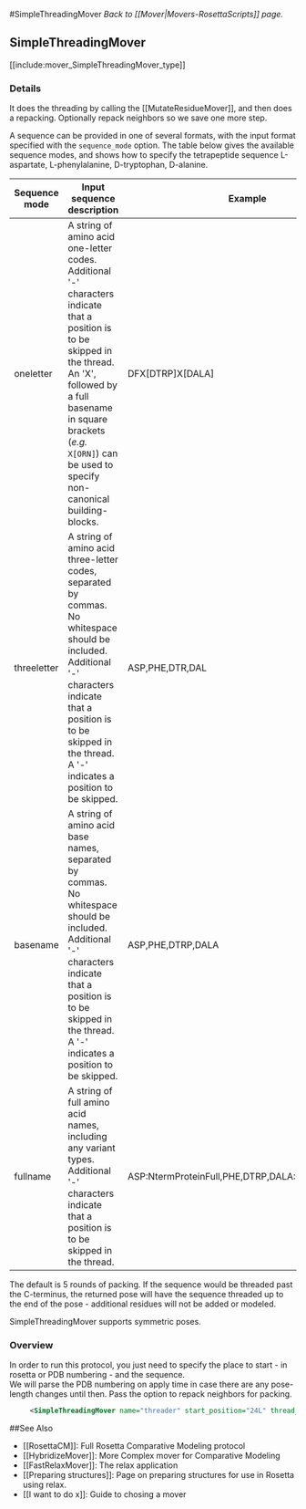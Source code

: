#SimpleThreadingMover
*Back to [[Mover|Movers-RosettaScripts]] page.*
## SimpleThreadingMover

[[include:mover_SimpleThreadingMover_type]]

### Details
It does the threading by calling the [[MutateResidueMover]], and then does a repacking. Optionally repack neighbors so we save one more step.

A sequence can be provided in one of several formats, with the input format specified with the `sequence_mode` option.  The table below gives the available sequence modes, and shows how to specify the tetrapeptide sequence L-aspartate, L-phenylalanine, D-tryptophan, D-alanine.

| Sequence mode | Input sequence description | Example |
|----------|--------------------------------------------------------------------------------|----------|
| oneletter | A string of amino acid one-letter codes.  Additional '-' characters indicate that a position is to be skipped in the thread.  An 'X', followed by a full basename in square brackets (_e.g._ `X[ORN]`) can be used to specify non-canonical building-blocks. | DFX[DTRP]X[DALA] |
| threeletter | A string of amino acid three-letter codes, separated by commas.  No whitespace should be included.  Additional '-' characters indicate that a position is to be skipped in the thread.  A '-' indicates a position to be skipped. | ASP,PHE,DTR,DAL |
| basename | A string of amino acid base names, separated by commas.  No whitespace should be included.  Additional '-' characters indicate that a position is to be skipped in the thread.  A '-' indicates a position to be skipped. | ASP,PHE,DTRP,DALA |
| fullname | A string of full amino acid names, including any variant types.  Additional '-' characters indicate that a position is to be skipped in the thread. | ASP:NtermProteinFull,PHE,DTRP,DALA:CtermProteinFull |

The default is 5 rounds of packing.  If the sequence would be threaded past the C-terminus, the returned pose will have the sequence threaded up to the end of the pose - additional residues will not be added or modeled.

SimpleThreadingMover supports symmetric poses.

### Overview

In order to run this protocol, you just need to specify the place to start - in rosetta or PDB numbering - and the sequence.  
We will parse the PDB numbering on apply time in case there are any pose-length changes until then. 
Pass the option to repack neighbors for packing.  

```xml
     <SimpleThreadingMover name="threader" start_position="24L" thread_sequence="TGTGT--GTGT" pack_neighbors="1" neighbor_dis="6"  pack_rounds="5"/>
```

##See Also

* [[RosettaCM]]: Full Rosetta Comparative Modeling protocol
* [[HybridizeMover]]: More Complex mover for Comparative Modeling
* [[FastRelaxMover]]: The relax application
* [[Preparing structures]]: Page on preparing structures for use in Rosetta using relax.
* [[I want to do x]]: Guide to chosing a mover